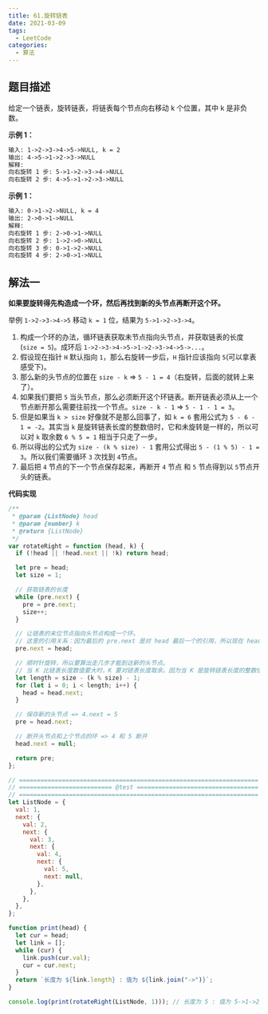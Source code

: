 ```yaml
---
title: 61.旋转链表
date: 2021-03-09
tags:
  - LeetCode
categories:
  - 算法
---
```


## 题目描述

给定一个链表，旋转链表，将链表每个节点向右移动 k 个位置，其中 k 是非负数。

**示例 1：**

```md
输入: 1->2->3->4->5->NULL, k = 2
输出: 4->5->1->2->3->NULL
解释:
向右旋转 1 步: 5->1->2->3->4->NULL
向右旋转 2 步: 4->5->1->2->3->NULL
```

**示例 1：**

```md
输入: 0->1->2->NULL, k = 4
输出: 2->0->1->NULL
解释:
向右旋转 1 步: 2->0->1->NULL
向右旋转 2 步: 1->2->0->NULL
向右旋转 3 步: 0->1->2->NULL
向右旋转 4 步: 2->0->1->NULL
```

## 解法一

**如果要旋转得先构造成一个环，然后再找到新的头节点再断开这个环。**

举例 `1->2->3->4->5` 移动 `k = 1` 位，结果为 `5->1->2->3->4`。

1. 构成一个环的办法，循环链表获取未节点指向头节点，并获取链表的长度(`size = 5`)。成环后 `1->2->3->4->5->1->2->3->4->5->...`。
2. 假设现在指针 `H` 默认指向 `1`，那么右旋转一步后，`H` 指针应该指向 `5`(可以拿表感受下)。
3. 那么新的头节点的位置在 `size - k` => `5 - 1 = 4`（右旋转，后面的就转上来了）。
4. 如果我们要把 `5` 当头节点，那么必须断开这个环链表。断开链表必须从上一个节点断开那么需要往前找一个节点。`size - k - 1` => `5 - 1 - 1 = 3`。
5. 但是如果当 `k > size` 好像就不是那么回事了，如 `k = 6` 套用公式为 `5 - 6 - 1 = -2`。其实当 `k` 是旋转链表长度的整数倍时，它和未旋转是一样的，所以可以对 `k` 取余数 `6 % 5 = 1` 相当于只走了一步。
6. 所以得出的公式为 `size - (k % size) - 1` 套用公式得出 `5 - (1 % 5) - 1 = 3`。所以我们需要循环 `3` 次找到 `4`节点。
7. 最后把 `4` 节点的下一个节点保存起来，再断开 `4` 节点 和 `5` 节点得到以 `5`节点开头的链表。

**代码实现**

```js
/**
 * @param {ListNode} head
 * @param {number} k
 * @return {ListNode}
 */
var rotateRight = function (head, k) {
  if (!head || !head.next || !k) return head;

  let pre = head;
  let size = 1;

  // 获取链表的长度
  while (pre.next) {
    pre = pre.next;
    size++;
  }

  // 让链表的末位节点指向头节点构成一个环。
  // 这里的引用关系：因为最后的 pre.next 是对 head 最后一个的引用，所以现在 head 现在是一个从头开始的环。
  pre.next = head;

  // 顺时针旋转，所以要算出走几步才能到达新的头节点。
  // 当 K 比链表长度数值要大时，K 要对链表长度取余。因为当 K 是旋转链表长度的整数倍时，它和未旋转是一样的。
  let length = size - (k % size) - 1;
  for (let i = 0; i < length; i++) {
    head = head.next;
  }

  // 保存新的头节点 => 4.next = 5
  pre = head.next;

  // 断开头节点和上个节点的环 => 4 和 5 断开
  head.next = null;

  return pre;
};

// ===================================================================
// ========================== @test ==================================
// ===================================================================
let ListNode = {
  val: 1,
  next: {
    val: 2,
    next: {
      val: 3,
      next: {
        val: 4,
        next: {
          val: 5,
          next: null,
        },
      },
    },
  },
};

function print(head) {
  let cur = head;
  let link = [];
  while (cur) {
    link.push(cur.val);
    cur = cur.next;
  }
  return `长度为 ${link.length} : 值为 ${link.join("->")}`;
}

console.log(print(rotateRight(ListNode, 1))); // 长度为 5 : 值为 5->1->2->3->4
```
